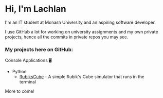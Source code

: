 # Hi, I'm Lachlan

I'm an IT student at Monash University and an aspiring software developer.

I use GitHub a lot for working on university assignments and my own private projects, hence all the commits in private repos you may see.

### My projects here on GitHub:

Console Applications 🖥️
- Python
  - [RubiksCube](https://github.com/lachlantait/RubiksCube) - A simple Rubik's Cube simulator that runs in the terminal

More to come!

